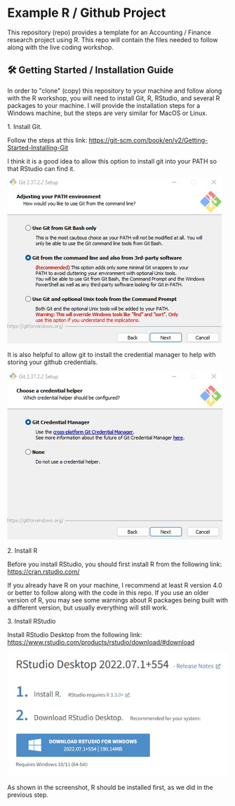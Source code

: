 # Example R / Github Project
This repository (repo) provides a template for an Accounting / Finance research project using R. This repo will contain the files needed to follow along with the live coding workshop.

<h2>🛠️ Getting Started / Installation Guide </h2>

In order to "clone" (copy) this repository to your machine and follow along with the R workshop, you will need to install Git, R, RStudio, and several R packages to your machine. I will provide the installation steps for a Windows machine, but the steps are very similar for MacOS or Linux. 

<p>1. Install Git.</p>

Follow the steps at this link: https://git-scm.com/book/en/v2/Getting-Started-Installing-Git

I think it is a good idea to allow this option to install git into your PATH so that RStudio can find it. 

<img src="/etc/git1.jpg" alt="git install 1" >

It is also helpful to allow git to install the credential manager to help with storing your github credentials. 

<img src="/etc/git2.jpg" alt="git install 2" >


<p>2. Install R </p>

Before you install RStudio, you should first install R from the following link: https://cran.rstudio.com/

If you already have R on your machine, I recommend at least R version 4.0 or better to follow along with the code in this repo. If you use an older version of R, you may see some warnings about R packages being built with a different version, but usually everything will still work.


<p>3. Install RStudio </p>

Install RStudio Desktop from the following link: https://www.rstudio.com/products/rstudio/download/#download

<img src="/etc/rstudio1.jpg" alt="git install 2" >

As shown in the screenshot, R should be installed first, as we did in the previous step. 




